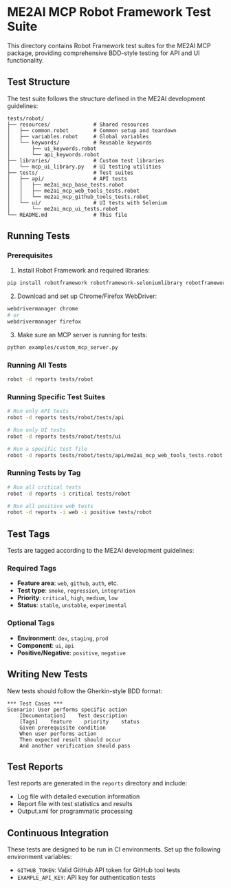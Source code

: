 # ME2AI MCP Robot Framework Test Suite

This directory contains Robot Framework test suites for the ME2AI MCP package, providing comprehensive BDD-style testing for API and UI functionality.

## Test Structure

The test suite follows the structure defined in the ME2AI development guidelines:

```
tests/robot/
├── resources/              # Shared resources
│   ├── common.robot        # Common setup and teardown
│   ├── variables.robot     # Global variables
│   └── keywords/           # Reusable keywords
│       ├── ui_keywords.robot
│       └── api_keywords.robot
├── libraries/              # Custom test libraries
│   └── mcp_ui_library.py   # UI testing utilities
├── tests/                  # Test suites
│   ├── api/                # API tests
│   │   ├── me2ai_mcp_base_tests.robot
│   │   ├── me2ai_mcp_web_tools_tests.robot
│   │   └── me2ai_mcp_github_tools_tests.robot
│   └── ui/                 # UI tests with Selenium
│       └── me2ai_mcp_ui_tests.robot
└── README.md               # This file
```

## Running Tests

### Prerequisites

1. Install Robot Framework and required libraries:

```bash
pip install robotframework robotframework-seleniumlibrary robotframework-requests webdrivermanager
```

2. Download and set up Chrome/Firefox WebDriver:

```bash
webdrivermanager chrome
# or
webdrivermanager firefox
```

3. Make sure an MCP server is running for tests:

```bash
python examples/custom_mcp_server.py
```

### Running All Tests

```bash
robot -d reports tests/robot
```

### Running Specific Test Suites

```bash
# Run only API tests
robot -d reports tests/robot/tests/api

# Run only UI tests
robot -d reports tests/robot/tests/ui

# Run a specific test file
robot -d reports tests/robot/tests/api/me2ai_mcp_web_tools_tests.robot
```

### Running Tests by Tag

```bash
# Run all critical tests
robot -d reports -i critical tests/robot

# Run all positive web tests
robot -d reports -i web -i positive tests/robot
```

## Test Tags

Tests are tagged according to the ME2AI development guidelines:

### Required Tags

- **Feature area**: `web`, `github`, `auth`, etc.
- **Test type**: `smoke`, `regression`, `integration`
- **Priority**: `critical`, `high`, `medium`, `low`
- **Status**: `stable`, `unstable`, `experimental`

### Optional Tags

- **Environment**: `dev`, `staging`, `prod`
- **Component**: `ui`, `api`
- **Positive/Negative**: `positive`, `negative`

## Writing New Tests

New tests should follow the Gherkin-style BDD format:

```robotframework
*** Test Cases ***
Scenario: User performs specific action
    [Documentation]    Test description
    [Tags]    feature    priority    status
    Given prerequisite condition
    When user performs action
    Then expected result should occur
    And another verification should pass
```

## Test Reports

Test reports are generated in the `reports` directory and include:
- Log file with detailed execution information
- Report file with test statistics and results
- Output.xml for programmatic processing

## Continuous Integration

These tests are designed to be run in CI environments. Set up the following environment variables:

- `GITHUB_TOKEN`: Valid GitHub API token for GitHub tool tests
- `EXAMPLE_API_KEY`: API key for authentication tests
